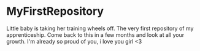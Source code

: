 # MyFirstRepository
Little baby is taking her training wheels off. The very first repository of my apprenticeship. Come back to this in a few months and look at all your growth. I'm already so proud of you, i love you girl &lt;3 

